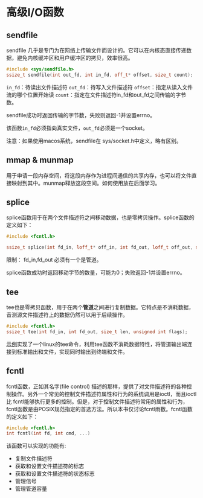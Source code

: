 # 高级I/O函数

## sendfile

sendfile 几乎是专门为在网络上传输文件而设计的。它可以在内核态直接传递数据，避免内核缓冲区和用户缓冲区的拷贝，效率很高。

```c++
#include <sys/sendfile.h>
ssize_t sendfile(int out_fd, int in_fd, off_t* offset, size_t count);
```

`in_fd`：待读出文件描述符
`out_fd`：待写入文件描述符
`offset`：指定从读入文件流的哪个位置开始读
`count`：指定在文件描述符in_fd和out_fd之间传输的字节数。

sendfile成功时返回传输的字节数，失败则返回-1并设置errno。

该函数`in_fd`必须指向真实文件，`out_fd`必须是一个socket。

注意：如果使用macos系统，sendfile在 sys/socket.h中定义，略有区别。

## mmap & munmap

用于申请一段内存空间，将这段内存作为进程间通信的共享内存，也可以将文件直接映射到其中。munmap释放这段空间。如何使用放在后面学习。


## splice 

splice函数用于在两个文件描述符之间移动数据，也是零拷贝操作。splice函数的定义如下：

```c++
#include <fcntl.h>

ssize_t splice(int fd_in, loff_t* off_in, int fd_out, loff_t off_out, size_t len, unsigned int flags);
```

限制：
fd_in,fd_out 必须有一个是管道。

splice函数成功时返回移动字节的数量，可能为0；失败返回-1并设置errno。

## tee

tee也是零拷贝函数，用于在两个**管道**之间进行复制数据。它特点是不消耗数据，音测源文件描述符上的数据仍然可以用于后续操作。

```c++
#include <fcntl.h>
ssize_t tee(int fd_in, int fd_out, size_t len, unsigned int flags);
```

[示例](./test_tee.cpp)实现了一个linux的tee命令，利用tee函数不消耗数据特性，将管道输出端连接到标准输出和文件，实现同时输出到终端和文件。


## fcntl

fcntl函数，正如其名字(file control) 描述的那样，提供了对文件描述符的各种控制操作。另外一个常见的控制文件描述符属性和行为的系统调用是ioctl，而且ioctl 比 fcntl能够执行更多的控制。但是，对于控制文件描述符常用的属性和行为，fcntl函数是由POSIX规范指定的首选方法。所以本书仅讨论fcntl雨数。fcntl函数的定义如下：

```c++
#include <fcntl.h>
int fcntl(int fd, int cmd, ...)
```

该函数可以实现的功能有:
- 复制文件描述符
- 获取和设置文件描述符的标志
- 获取和设置文件描述符的状态标志
- 管理信号
- 管理管道容量